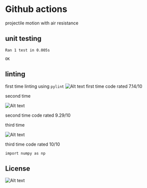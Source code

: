 # Github actions


projectile motion with air resistance

## unit testing

```
Ran 1 test in 0.005s

OK
```
## linting
first time linting using `pylint` 
![Alt text](https://user-images.githubusercontent.com/143649458/275564730-f8f09bf0-73e6-444b-9a1e-f8d748c1bf6b.png)
first time code rated 7.14/10

second time

![Alt text](https://user-images.githubusercontent.com/143649458/275567084-af4e83d4-509e-4ef1-abeb-8abf4ee4190b.png)

second time code rated 9.29/10

third time

![Alt text](https://user-images.githubusercontent.com/143649458/275569033-72a9e4f2-d7e7-46ee-8a52-19d57d9d6202.png)

third time code rated 10/10

```
import numpy as np
```

## License


![Alt text](https://user-images.githubusercontent.com/143649458/275567084-af4e83d4-509e-4ef1-abeb-8abf4ee4190b.png)
